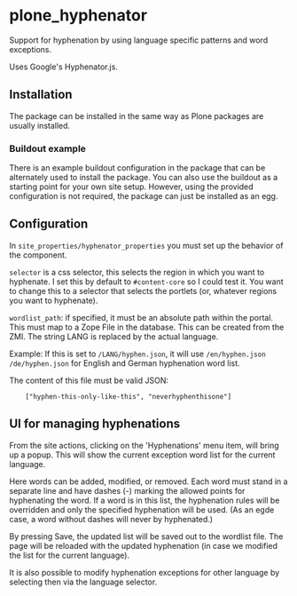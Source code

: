 
# plone_hyphenator #

Support for hyphenation by using language specific patterns and word exceptions.

Uses Google's Hyphenator.js.


## Installation ##

The package can be installed in the same way as Plone packages are usually installed.


### Buildout example ###

There is an example buildout configuration in the package that can be alternately used to install the package.
You can also use the buildout as a starting point for your own site setup. However, using the provided
configuration is not required, the package can just be installed as an egg.

## Configuration ##

In `site_properties/hyphenator_properties` you must set up the behavior of the component.

`selector` is a css selector, this selects the region in which you want to hyphenate. I set this by
default to `#content-core` so I could test it. You want to change this to a selector that selects the portlets
(or, whatever regions you want to hyphenate).

`wordlist_path`: if specified, it must be an absolute path within the portal. This must map to a Zope File
in the database. This can be created from the ZMI. The string LANG is replaced by the actual language.

Example: If this is set to `/LANG/hyphen.json`, it will use `/en/hyphen.json` `/de/hyphen.json` for
English and German hyphenation word list.

The content of this file must be valid JSON:
```
    ["hyphen-this-only-like-this", "neverhyphenthisone"]
```

## UI for managing hyphenations ##

From the site actions, clicking on the 'Hyphenations' menu item, will bring up a popup. This will
show the current exception word list for the current language.

Here words can be added, modified, or removed. Each word must stand in a separate line and have dashes (-)
marking the allowed points for hyphenating the word. If a word is in this list, the hyphenation
rules will be overridden and only the specified hyphenation will be used. (As an egde case, a word
without dashes will never by hyphenated.)

By pressing Save, the updated list will be saved out to the wordlist file. The page will be reloaded
with the updated hyphenation (in case we modified the list for the current language).

It is also possible to modify hyphenation exceptions for other language by selecting then
via the language selector.
